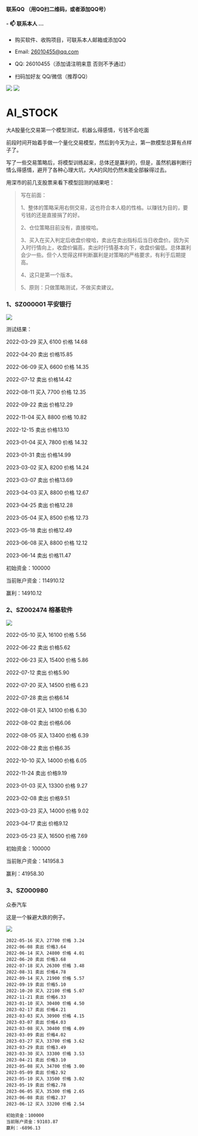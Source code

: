 #### 联系QQ （用QQ扫二维码，或者添加QQ号）
####  - 📫 联系本人 ...

* 购买软件、收购项目，可联系本人邮箱或添加QQ

* Email: 26010455@qq.com

* QQ: 26010455（添加请注明来意 否则不予通过）

* 扫码加好友 QQ/微信（推荐QQ）

![](demo/qq02_360.jpg) ![](demo/wechat03_360.jpg) 



# AI_STOCK
大A股量化交易第一个模型测试，机器么得感情，亏钱不会吃面


前段时间开始着手做一个量化交易模型，然后到今天为止，第一款模型总算有点样子了。

写了一些交易策略后，将模型训练起来，总体还是赢利的，但是，虽然机器判断行情么得感情，避开了各种心理大坑，大A的风险仍然未能全部躲得过去。

用深市的前几支股票来看下模型回测的结果吧：

>写在前面：
>
>1、整体的策略采用右侧交易，这也符合本人稳的性格。以赚钱为目的，要亏钱的还是直接捐了的好。
>
>2、仓位策略目前没有，直接梭哈。
>
>3、买入在买入判定后收盘价梭哈，卖出在卖出指标后当日收盘价。因为买入时行情向上，收盘价偏高，卖出时行情基本向下，收盘价偏低。总体赢利会少一些。但个人觉得这样判断赢利是对策略的严格要求，有利于后期提高。
>
>4、这只是第一个版本。
>
>5、原则：只做策略测试，不做买卖建议。
>
>

### 1、SZ000001 平安银行

![](demo/sz000001.png)

测试结果：

2022-03-29 买入 6100 价格 14.68

2022-04-20 卖出 价格15.85

2022-06-09 买入 6600 价格 14.35

2022-07-12 卖出 价格14.42

2022-08-11 买入 7700 价格 12.35

2022-09-22 卖出 价格12.29

2022-11-04 买入 8800 价格 10.82

2022-12-15 卖出 价格13.10

2023-01-04 买入 7800 价格 14.32

2023-01-31 卖出 价格14.99

2023-03-02 买入 8200 价格 14.24

2023-03-07 卖出 价格13.69

2023-04-03 买入 8800 价格 12.67

2023-04-25 卖出 价格12.28

2023-05-04 买入 8500 价格 12.73

2023-05-18 卖出 价格12.49

2023-06-08 买入 8800 价格 12.12

2023-06-14 卖出 价格11.47

初始资金：100000

当前账户资金：114910.12

赢利：14910.12



### 2、SZ002474 榕基软件

![](demo/sz002474.png)

2022-05-10 买入 16100 价格 5.56

2022-06-22 卖出 价格5.62

2022-06-23 买入 15400 价格 5.86

2022-07-12 卖出 价格5.90

2022-07-20 买入 14500 价格 6.23

2022-07-28 卖出 价格6.14

2022-08-01 买入 14100 价格 6.30

2022-08-02 卖出 价格6.06

2022-08-05 买入 13400 价格 6.39

2022-08-22 卖出 价格6.35

2022-10-10 买入 14000 价格 6.05

2022-11-24 卖出 价格9.19

2023-01-03 买入 13300 价格 9.27

2023-02-08 卖出 价格9.51

2023-03-23 买入 14000 价格 9.02

2023-04-17 卖出 价格9.12

2023-05-23 买入 16500 价格 7.69

初始资金：100000

当前账户资金：141958.3

赢利：41958.30


### 3、SZ000980

众泰汽车

这是一个躲避大跌的例子。

![](demo/sz000980.png)

```
2022-05-16 买入 27700 价格 3.24
2022-06-08 卖出 价格3.64
2022-06-14 买入 24800 价格 4.01
2022-06-20 卖出 价格3.68
2022-07-18 买入 26300 价格 3.48
2022-08-31 卖出 价格4.78
2022-09-14 买入 21900 价格 5.57
2022-09-19 卖出 价格5.10
2022-10-20 买入 22100 价格 5.07
2022-11-21 卖出 价格6.33
2023-01-10 买入 30400 价格 4.50
2023-02-17 卖出 价格4.21
2023-03-03 买入 30900 价格 4.15
2023-03-07 卖出 价格4.03
2023-03-08 买入 30400 价格 4.09
2023-03-09 卖出 价格4.02
2023-03-27 买入 33700 价格 3.62
2023-03-29 卖出 价格3.49
2023-03-30 买入 33300 价格 3.53
2023-04-21 卖出 价格3.10
2023-05-08 买入 34700 价格 3.00
2023-05-09 卖出 价格2.92
2023-05-10 买入 33500 价格 3.02
2023-05-19 卖出 价格2.78
2023-06-05 买入 35300 价格 2.65
2023-06-08 卖出 价格2.37
2023-06-12 买入 33200 价格 2.54

初始资金：100000
当前账户资金：93103.87
赢利：-6896.13
```
